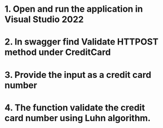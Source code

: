 # 1. Open and run the application in Visual Studio 2022
# 2. In swagger find Validate HTTPOST method under CreditCard
# 3. Provide the input as a credit card number
# 4. The function validate the credit card number using Luhn algorithm.
